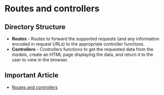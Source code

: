 # Routes and controllers

## Directory Structure

* **Routes** - Routes to forward the supported requests (and any information encoded in request URLs) to the appropriate controller functions.
* **Controllers** - Controllers functions to get the requested data from the models, create an HTML page displaying the data, and return it to the user to view in the browser.

## Important Article
- [Routes and controllers](https://developer.mozilla.org/en-US/docs/Learn/Server-side/Express_Nodejs/routes)